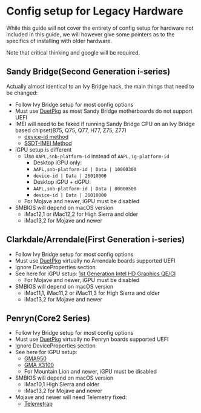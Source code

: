 # Config setup for Legacy Hardware

While this guide will not cover the entirety of config setup for hardware not included in this guide, we will however give some pointers as to the specifics of installing with older hardware. 

Note that critical thinking and google will be required.


## Sandy Bridge(Second Generation i-series)

Actually almost identical to an Ivy Bridge hack, the main things that need to be changed:

* Follow Ivy Bridge setup for most config options
* Must use [DuetPkg](https://dortania.github.io/OpenCore-Desktop-Guide/extras/legacy.html) as most Sandy Bridge motherboards do not support UEFI
* IMEI will need to be faked if running Sandy Bridge CPU on an Ivy Bridge based chipset(B75, Q75, Q77, H77, Z75, Z77)
  * [device-id method](https://github.com/acidanthera/WhateverGreen/blob/master/Manual/FAQ.IntelHD.en.md#intel-hd-graphics-20003000-sandy-bridge-processors)
  * [SSDT-IMEI Method](https://github.com/acidanthera/OpenCorePkg/blob/master/Docs/AcpiSamples/SSDT-IMEI.dsl)
* iGPU setup is different
  * Use `AAPL,snb-platform-id` instead of `AAPL,ig-platform-id`
     * Desktop iGPU only:
	 * `AAPL,snb-platform-id | Data | 10000300`
	 * `device-id | Data | 26010000`
     * Desktop iGPU + dGPU: 
	 * `AAPL,snb-platform-id | Data | 00000500`
	 * `device-id | Data | 26010000`
  * For Mojave and newer, iGPU must be disabled
* SMBIOS will depend on macOS version
  * iMac12,1 or iMac12,2 for High Sierra and older
  * iMac13,2 for Mojave and newer

## Clarkdale/Arrendale(First Generation i-series)

* Follow Ivy Bridge setup for most config options
* Must use [DuetPkg](https://dortania.github.io/OpenCore-Desktop-Guide/extras/legacy.html) virtually no Arrendale boards supported UEFI
* Ignore DeviceProperties section
* See here for iGPU setup: [1st Generation Intel HD Graphics QE/CI](https://www.insanelymac.com/forum/topic/286092-guide-1st-generation-intel-hd-graphics-qeci/?hl=%20vertek)
  * For Mojave and newer, iGPU must be disabled
* SMBIOS will depend on macOS version
  * iMac11,1, iMac11,2 or iMac11,3 for High Sierra and older
  * iMac13,2 for Mojave and newer


## Penryn(Core2 Series)

* Follow Ivy Bridge setup for most config options
* Must use [DuetPkg](https://dortania.github.io/OpenCore-Desktop-Guide/extras/legacy.html) virtually no Penryn boards supported UEFI
* Ignore DeviceProperties section
* See here for iGPU setup:
  * [GMA950](https://www.applelife.ru/threads/intel-gma950-32bit-only.22726/)
  * [GMA X3100](https://www.applelife.ru/threads/intel-gma-x3100-zavod.36617/)
  * For Mountain Lion and newer, iGPU must be disabled
* SMBIOS will depend on macOS version
  * iMac10,1 High Sierra and older
  * iMac13,2 for Mojave and newer
* Mojave and newer will need Telemetry fixed:
  * [Telemetrap](https://forums.macrumors.com/threads/mp3-1-others-sse-4-2-emulation-to-enable-amd-metal-driver.2206682/page-4?post=28447707#post-28447707)
